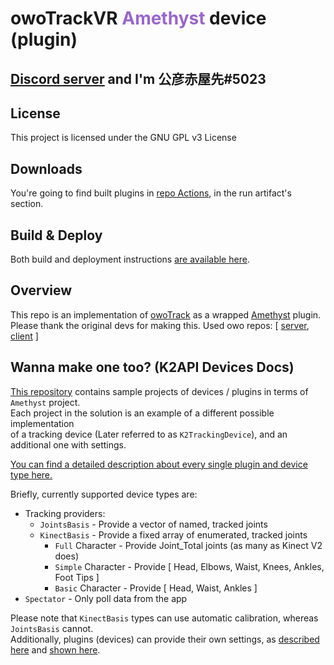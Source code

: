 <h1 dir=auto>
<b>owoTrackVR</b>
<text style="color:#9966cc;">Amethyst</text>
<text>device (plugin)</text>
</h1>

## <ins>__[Discord server](https://discord.gg/YBQCRDG)__</ins> and I'm **公彦赤屋先#5023**

## **License**
This project is licensed under the GNU GPL v3 License 

## **Downloads**
You're going to find built plugins in [repo Actions](https://github.com/KimihikoAkayasaki/device_owoTrackVR/actions), in the run artifact's section.

## **Build & Deploy**
Both build and deployment instructions [are available here](https://github.com/KimihikoAkayasaki/device_owoTrackVR/blob/main/BUILD_AND_DEPLOY.md).

## **Overview**
This repo is an implementation of [owoTrack](https://www.reddit.com/r/VRchat/comments/kw57ib/owotrack_a_free_android_phone_based_virtual_hip/) as a wrapped [Amethyst](https://github.com/KinectToVR/Amethyst-Releases) plugin.<br>
Please thank the original devs for making this. Used owo repos: [ [server](https://github.com/abb128/owo-track-driver), [client](https://github.com/abb128/owo-track-overlay) ]

## **Wanna make one too? (K2API Devices Docs)**
[This repository](https://github.com/KinectToVR/K2TrackingDevice-Samples) contains sample projects of devices / plugins in terms of `Amethyst` project.<br>
Each project in the solution is an example of a different possible implementation<br>
of a tracking device (Later referred to as `K2TrackingDevice`), and an additional one with settings.<br>

<ins>[You can find a detailed description about every single plugin and device type here.](https://github.com/KinectToVR/K2TrackingDevice-Samples/blob/main/DEVICES.md)</ins>

Briefly, currently supported device types are:
- Tracking providers:
  - `JointsBasis` - Provide a vector of named, tracked joints
  - `KinectBasis` - Provide a fixed array of enumerated, tracked joints
    + `Full` Character - Provide Joint_Total joints (as many as Kinect V2 does)
    + `Simple` Character - Provide [ Head, Elbows, Waist, Knees, Ankles, Foot Tips ]
    + `Basic` Character - Provide [ Head, Waist, Ankles ]
- `Spectator` - Only poll data from the app

Please note that `KinectBasis` types can use automatic calibration, whereas `JointsBasis` cannot.<br>
Additionally, plugins (devices) can provide their own settings, as [described here](https://github.com/KinectToVR/K2TrackingDevice-Samples/blob/main/DEVICES.md#device-settings) and [shown here](https://github.com/KinectToVR/K2TrackingDevice-Samples/blob/main/device_KinectBasis_Full_Settings/DeviceHandler.h#L28).